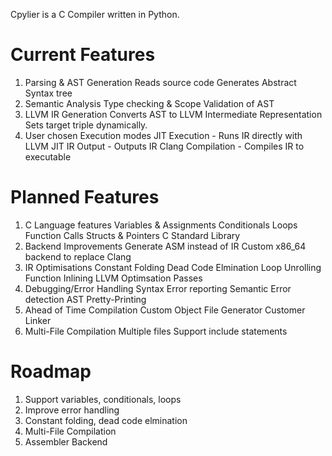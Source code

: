 Cpylier is a C Compiler written in Python.

# Current Features
1. Parsing & AST Generation
	Reads source code
	Generates Abstract Syntax tree
2. Semantic Analysis
	Type checking & Scope Validation of AST
3. LLVM IR Generation
	Converts AST to LLVM Intermediate Representation
	Sets target triple dynamically.
4. User chosen Execution modes
	JIT Execution - Runs IR directly with LLVM JIT
	IR Output - Outputs IR
	Clang Compilation - Compiles IR to executable
	
# Planned Features
1. C Language features
	Variables & Assignments
	Conditionals
	Loops
	Function Calls
	Structs & Pointers
	C Standard Library
2. Backend Improvements
	Generate ASM instead of IR
	Custom x86_64 backend to replace Clang
3. IR Optimisations
	Constant Folding
	Dead Code Elmination
	Loop Unrolling
	Function Inlining
	LLVM Optimsation Passes
4. Debugging/Error Handling
	Syntax Error reporting
	Semantic Error detection
	AST Pretty-Printing
5. Ahead of Time Compilation
	Custom Object File Generator
	Customer Linker
6. Multi-File Compilation
	Multiple files
	Support include statements
	
# Roadmap
1. Support variables, conditionals, loops
2. Improve error handling
3. Constant folding, dead code elmination
4. Multi-File Compilation
5. Assembler Backend